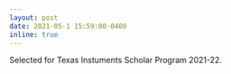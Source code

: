```yaml
---
layout: post
date: 2021-05-1 15:59:00-0400
inline: true
---
```


Selected for Texas Instuments Scholar Program 2021-22.
